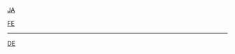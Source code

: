 [JA](https://gr33ncamper.github.io/Paul-s-Website/YRS/2024/WNT/JA)

[FE](https://gr33ncamper.github.io/Paul-s-Website/YRS/2024/WNT/FE)

---

[DE](https://gr33ncamper.github.io/Paul-s-Website/YRS/2024/WNT/DE)
